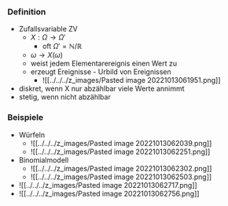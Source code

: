 ### Definition
+ Zufallsvariable ZV
	+ $X:Ω→Ω'$
		+ oft $Ω'=ℕ/ℝ$
	+ $ω→X(ω)$
	+ weist jedem Elementarereignis einen Wert zu
	+ erzeugt Ereignisse - Urbild von Ereignissen
		+ ![[../../../z_images/Pasted image 20221013061951.png]]
+ diskret, wenn X nur abzählbar viele Werte annimmt
+ stetig, wenn nicht abzählbar

### Beispiele
+ Würfeln
	+ ![[../../../z_images/Pasted image 20221013062039.png]]
	+ ![[../../../z_images/Pasted image 20221013062251.png]]
+ Binomialmodell
	+ ![[../../../z_images/Pasted image 20221013062302.png]]
	+ ![[../../../z_images/Pasted image 20221013062503.png]]
+ ![[../../../z_images/Pasted image 20221013062717.png]]
+ ![[../../../z_images/Pasted image 20221013062756.png]]
